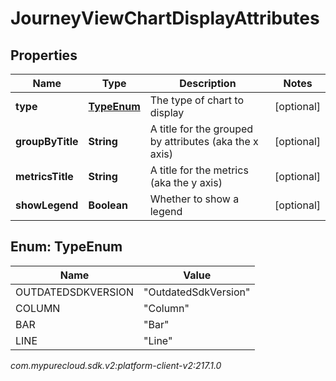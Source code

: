 # JourneyViewChartDisplayAttributes


## Properties

| Name | Type | Description | Notes |
| ------------ | ------------- | ------------- | ------------- |
| **type** | [**TypeEnum**](#Enum--TypeEnum) | The type of chart to display |  [optional] |
| **groupByTitle** | **String** | A title for the grouped by attributes (aka the x axis) |  [optional] |
| **metricsTitle** | **String** | A title for the metrics (aka the y axis) |  [optional] |
| **showLegend** | **Boolean** | Whether to show a legend |  [optional] |


## Enum: TypeEnum

| Name | Value |
| ---- | ----- |
| OUTDATEDSDKVERSION | &quot;OutdatedSdkVersion&quot; | 
| COLUMN | &quot;Column&quot; | 
| BAR | &quot;Bar&quot; | 
| LINE | &quot;Line&quot; | 




_com.mypurecloud.sdk.v2:platform-client-v2:217.1.0_
